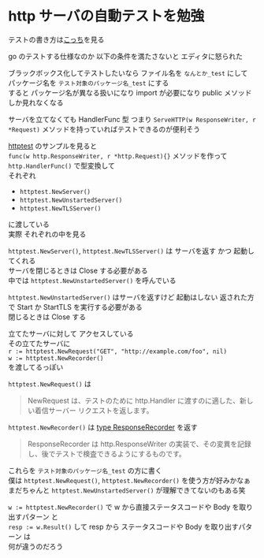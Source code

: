 # http サーバの自動テストを勉強
テストの書き方は[こっち](./test_memo.md)を見る  

go のテストする仕様なのか 以下の条件を満たさないと エディタに怒られた  

ブラックボックス化してテストしたいなら ファイル名を `なんとか_test` にして  
パッケージ名を `テスト対象のパッケージ名_test` にする  
すると パッケージ名が異なる扱いになり import が必要になり public メソッドしか見れなくなる  

サーバを立てなくても HandlerFunc 型 つまり `ServeHTTP(w ResponseWriter, r *Request)` メソッドを持っていればテストできるのが便利そう

[httptest](https://pkg.go.dev/net/http/httptest) のサンプルを見ると  
`func(w http.ResponseWriter, r *http.Request){}` メソッドを作って  
`http.HandlerFunc()` で型変換して  
それぞれ  
- `httptest.NewServer()`  
- `httptest.NewUnstartedServer()`  
- `httptest.NewTLSServer()`  

に渡している  
実際 それぞれの中を見る  

`httptest.NewServer()`, `httptest.NewTLSServer()` は サーバを返す かつ 起動してくれる  
サーバを閉じるときは Close する必要がある  
中では `httptest.NewUnstartedServer()` を呼んでいる  

`httptest.NewUnstartedServer()` はサーバを返すけど 起動はしない
返された方で Start か StartTLS を実行する必要がある  
閉じるときは Close する  

立てたサーバに対して アクセスしている  
その立てたサーバに  
`r := httptest.NewRequest("GET", "http://example.com/foo", nil)`  
`w := httptest.NewRecorder()`  
を渡してるっぽい  

`httptest.NewRequest()` は  

>NewRequest は、テストのために http.Handler に渡すのに適した、新しい着信サーバー リクエストを返します。  


`httptest.NewRecorder()` は [type ResponseRecorder](https://pkg.go.dev/net/http/httptest#ResponseRecorder) を返す  

>ResponseRecorder は http.ResponseWriter の実装で、その変異を記録し、後でテストで検査できるようにするものです。  

これらを `テスト対象のパッケージ名_test` の方に書く  
僕は `httptest.NewRequest()`, `httptest.NewRecorder()` を使う方が好みかなぁ  
まだちゃんと `httptest.NewUnstartedServer()` が理解できてないのもある笑  

`w := httptest.NewRecorder()` で w から直接ステータスコードや Body を取り出すパターン と  
`resp := w.Result()` して resp から ステータスコードや Body を取り出すパターン は  
何が違うのだろう  
